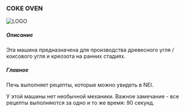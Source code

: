 ### COKE OVEN

![LOGO](https://raw.githubusercontent.com/GT-IMPACT/impact-front/main/public/media/gregtech/cokeoven.png)

##### Описание

Эта машина предназначена для производства древесного угля / коксового угля и креозота на ранних стадиях.

##### Главное

Печь выполняет рецепты, которые можно увидеть в NEI.

У этой машины нет необычной механики. Важное замечание - все рецепты выполняются за одно и то же время: 90 секунд.
